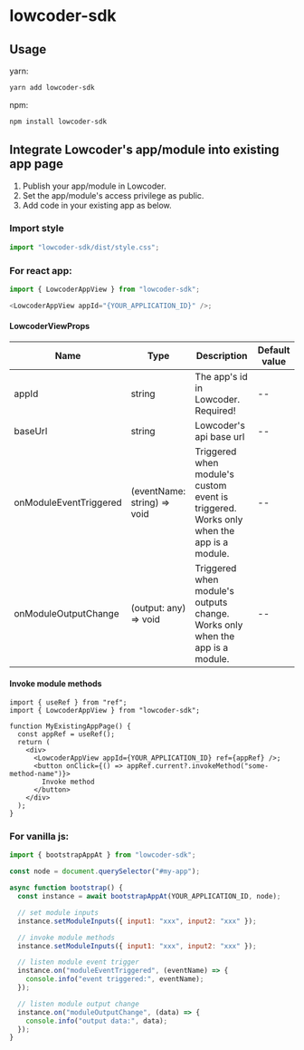 # lowcoder-sdk

## Usage

yarn:

```bash
yarn add lowcoder-sdk
```

npm:

```bash
npm install lowcoder-sdk
```

## Integrate Lowcoder's app/module into existing app page

1. Publish your app/module in Lowcoder.
2. Set the app/module's access privilege as public.
3. Add code in your existing app as below.

### Import style

```ts
import "lowcoder-sdk/dist/style.css";
```

### For react app:

```ts
import { LowcoderAppView } from "lowcoder-sdk";

<LowcoderAppView appId="{YOUR_APPLICATION_ID}" />;
```

#### LowcoderViewProps

| Name                   | Type                        | Description                                                                             | Default value |
|------------------------|-----------------------------|-----------------------------------------------------------------------------------------|---------------|
| appId                  | string                      | The app's id in Lowcoder. Required!                                                     | --            |
| baseUrl                | string                      | Lowcoder's api base url                                                                 | --            |
| onModuleEventTriggered | (eventName: string) => void | Triggered when module's custom event is triggered. Works only when the app is a module. | --            |
| onModuleOutputChange   | (output: any) => void       | Triggered when module's outputs change. Works only when the app is a module.            | --            |

#### Invoke module methods

```tsx
import { useRef } from "ref";
import { LowcoderAppView } from "lowcoder-sdk";

function MyExistingAppPage() {
  const appRef = useRef();
  return (
    <div>
      <LowcoderAppView appId={YOUR_APPLICATION_ID} ref={appRef} />;
      <button onClick={() => appRef.current?.invokeMethod("some-method-name")}>
        Invoke method
      </button>
    </div>
  );
}
```

### For vanilla js:

```js
import { bootstrapAppAt } from "lowcoder-sdk";

const node = document.querySelector("#my-app");

async function bootstrap() {
  const instance = await bootstrapAppAt(YOUR_APPLICATION_ID, node);

  // set module inputs
  instance.setModuleInputs({ input1: "xxx", input2: "xxx" });

  // invoke module methods
  instance.setModuleInputs({ input1: "xxx", input2: "xxx" });

  // listen module event trigger
  instance.on("moduleEventTriggered", (eventName) => {
    console.info("event triggered:", eventName);
  });

  // listen module output change
  instance.on("moduleOutputChange", (data) => {
    console.info("output data:", data);
  });
}
```

